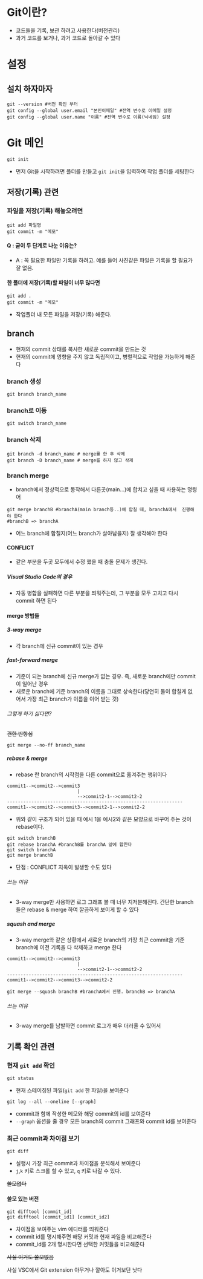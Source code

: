 # Git이란?
- 코드들을 기록, 보관 하려고 사용한다(버전관리)
- 과거 코드를 보거나, 과거 코드로 돌아갈 수 있다
# 설정
## 설치 하자마자
```shell
git --version #버전 확인 부터
git config --global user.email "본인이메일" #전역 변수로 이메일 설정
git config --global user.name "이름" #전역 변수로 이름(닉네임) 설정
```
# Git 메인
```shell
git init
```
- 먼저 Git을 시작하려면 폴더를 만들고 `git init`을 입력하여 작업 폴더를 세팅한다
## 저장(기록) 관련
### 파일을 저장(기록) 해놓으려면
```shell
git add 파일명
git commit -m "메모"
```
#### Q : 굳이 두 단계로 나눈 이유는?
- A : 꼭 필요한 파일만 기록을 하려고. 예를 들어 사진같은 파일은 기록을 할 필요가 잘 없음.

#### 한 폴더에 저장(기록)할 파일이 너무 많다면
```shell
git add .
git commit -m "메모"
```
- 작업폴더 내 모든 파일을 저장(기록) 해준다.

## branch
- 현재의 commit 상태를 복사한 새로운 commit을 만드는 것
- 현재의 commit에 영향을 주지 않고 독립적이고, 병렬적으로 작업을 가능하게 해준다
### branch 생성
```shell
git branch branch_name
```
### branch로 이동
```shell 
git switch branch_name
```
### branch 삭제
```shell
git branch -d branch_name # merge를 한 후 삭제
git branch -D branch_name # merge를 하지 않고 삭제
```
### branch merge
- branch에서 정상적으로 동작해서 다른곳(main...)에 합치고 싶을 때 사용하는 명령어
```shell
git merge branchB #branchA(main branch등..)에 합칠 때, branchA에서  진행해야 한다 
#branchB => branchA
```
- 어느 branch에 합칠지(어느 branch가 살아남을지) 잘 생각해야 한다
#### CONFLICT
- 같은 부분을 두곳 모두에서 수정 했을 때 충돌 문제가 생긴다.
##### Visual Studio Code의 경우
- 자동 병합을 실패하면 다른 부분을 띄워주는데, 그 부분을 모두 고치고 다시 commit 하면 된다
<!-- --------------------------------------------------------------------- -->
#### merge 방법들
##### 3-way merge
- 각 branch에 신규 commit이 있는 경우
##### fast-forward merge
- 기준이 되는 branch에 신규 merge가 없는 경우. 즉, 새로운 branch에만 commit이 일어난 경우
- 새로운 branch에 기준 branch의 이름을 그대로 상속한다(당연히 둘이 합칠게 없어서 가장 최근 branch가 이름을 이어 받는 것)
###### 그렇게 하기 싫다면?
~~괜한 반항심~~
```shell
git merge --no-ff branch_name
```
##### rebase & merge
- rebase 란 branch의 시작점을 다른 commit으로 옮겨주는 행위이다
```
commit1-->commit2-->commit3
                          |
                          -->commit2-1-->commit2-2
-----------------------------------------------------------------
commit1-->commit2-->commit3-->commit2-1-->commit2-2
```
- 위와 같이 구조가 되어 있을 때 예시 1을 예시2와 같은 모양으로 바꾸어 주는 것이 rebase이다.
```shell
git switch branchB
git rebase branchA #branchB를 branchA 앞에 합친다
git switch branchA
git merge branchB
```
- 단점 : CONFLICT 지옥이 발생할 수도 있다
###### 쓰는 이유
- 3-way merge만 사용하면 로그 그래프 볼 때 너무 지저분해진다. 간단한 branch들은 rebase & merge 하여 깔끔하게 보이게 할 수 있다

##### squash and merge
- 3-way merge와 같은 상황에서 새로운 branch의 가장 최근 commit을 기준 branch에 이전 기록을 다 삭제하고 merge 한다
```
commit1-->commit2-->commit3
                          |
                          -->commit2-1-->commit2-2
-----------------------------------------------------------------
commit1-->commit2-->commit3-->commit2-2
```
```shell
git merge --squash branchB #branchA에서 진행. branchB => branchA
```
###### 쓰는 이유
- 3-way merge를 남발하면 commit 로그가 매우 더러울 수 있어서
<!-- ------------------------------------------------ -->

## 기록 확인 관련
### 현재 `git add` 확인
```shell
git status
```
- 현재 스테이징된 파일(`git add` 한 파일)을 보여준다
```shell
git log --all --oneline [--graph]
```
- commit과 함께 작성한 메모와 해당 commit의 id를 보여준다
- `--graph` 옵션을 줄 경우 모든 branch의 commit 그래프와 commit id를 보여준다

### 최근 commit과 차이점 보기
```shell
git diff
```
- 실행시 가장 최근 commit과 차이점을 분석해서 보여준다
- `j`,`k` 키로 스크롤 할 수 있고, `q` 키로 나갈 수 있다.

~~쓸모없다~~
#### 쓸모 있는 버전
```shell
git difftool [commit_id]
git difftool [commit_id1] [commit_id2]
```
- 차이점을 보여주는 vim 에디터를 띄워준다
- commit id를 명시해주면 해당 커밋과 현재 파일을 비교해준다
- commit_id를 2개 명시한다면 선택한 커밋들을 비교해준다

~~사실 이거도 쓸모없음~~

사실 VSC에서 Git extension 아무거나 깔아도 이거보단 낫다